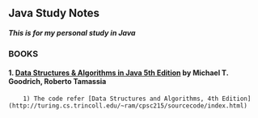 ## Java Study Notes

**_This is for my personal study in Java_**

### BOOKS

#### 1. [Data Structures & Algorithms in Java 5th Edition](http://www.wiley.com/WileyCDA/WileyTitle/productCd-EHEP001602.html) by **Michael T. Goodrich, Roberto Tamassia** 
		1) The code refer [Data Structures and Algorithms, 4th Edition](http://turing.cs.trincoll.edu/~ram/cpsc215/sourcecode/index.html)
